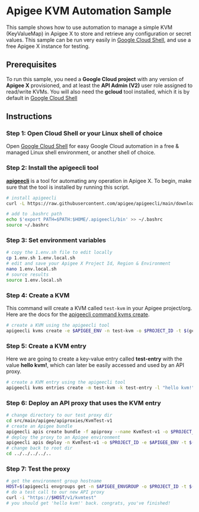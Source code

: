 # Apigee KVM Automation Sample
This sample shows how to use automation to manage a simple KVM (KeyValueMap) in Apigee X to store and retrieve any configuration or secret values. This sample can be run very easily in [Google Cloud Shell](https://shell.cloud.google.com), and use a free Apigee X instance for testing.

## Prerequisites
To run this sample, you need a **Google Cloud project** with any version of **Apigee X** provisioned, and at least the **API Admin (V2)** user role assigned to read/write KVMs. You will also need the **gcloud** tool installed, which it is by default in [Google Cloud Shell](https://shell.cloud.google.com)

## Instructions

### Step 1: Open Cloud Shell or your Linux shell of choice
Open [Google Cloud Shell](https://shell.cloud.google.com) for easy Google Cloud automation in a free & managed Linux shell environment, or another shell of choice.

### Step 2: Install the apigeecli tool
[**apigeecli**](https://github.com/apigee/apigeecli) is a tool for automating any operation in Apigee X. To begin, make sure that the tool is installed by running this script.

```sh
# install apigeecli
curl -L https://raw.githubusercontent.com/apigee/apigeecli/main/downloadLatest.sh | sh -

# add to .bashrc path
echo $'export PATH=$PATH:$HOME/.apigeecli/bin' >> ~/.bashrc
source ~/.bashrc
```

### Step 3: Set environment variables
```sh
# copy the 1.env.sh file to edit locally
cp 1.env.sh 1.env.local.sh
# edit and save your Apigee X Project Id, Region & Environment
nano 1.env.local.sh
# source results
source 1.env.local.sh
```

### Step 4: Create a KVM
This command will create a KVM called `test-kvm` in your Apigee project/org. Here are the docs for the [apigeecli command kvms create](https://github.com/apigee/apigeecli/blob/main/docs/apigeecli_kvms_create.md).

```sh
# create a KVM using the apigeecli tool
apigeecli kvms create -e $APIGEE_ENV -n test-kvm -o $PROJECT_ID -t $(gcloud auth print-access-token)
```

### Step 5: Create a KVM entry
Here we are going to create a key-value entry called **test-entry** with the value **hello kvm!**, which can later be easily accessed and used by an API proxy.

```sh
# create a KVM entry using the apigeecli tool
apigeecli kvms entries create -m test-kvm -k test-entry -l "hello kvm!" -e $APIGEE_ENV -o $PROJECT_ID -t $(gcloud auth print-access-token)
```

### Step 6: Deploy an API proxy that uses the KVM entry

```sh
# change directory to our test proxy dir
cd src/main/apigee/apiproxies/KvmTest-v1
# create an Apigee bundle
apigeecli apis create bundle -f apiproxy --name KvmTest-v1 -o $PROJECT_ID -t $(gcloud auth print-access-token)
# deploy the proxy to an Apigee environment
apigeecli apis deploy -n KvmTest-v1 -o $PROJECT_ID -e $APIGEE_ENV -t $(gcloud auth print-access-token) --ovr
# change back to root dir
cd ../../../../..
```

### Step 7: Test the proxy

```sh
# get the environment group hostname
HOST=$(apigeecli envgroups get -n $APIGEE_ENVGROUP -o $PROJECT_ID -t $(gcloud auth print-access-token) | jq --raw-output '.hostnames[0]')
# do a test call to our new API proxy
curl -i "https://$HOST/v1/kvmtest"
# you should get 'hello kvm!' back. congrats, you've finished!
```